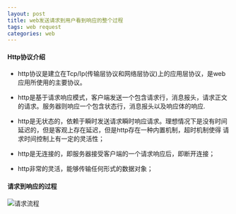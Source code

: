 ```yaml
---
layout: post
title: web发送请求到用户看到响应的整个过程
tags: web request
categories: web
---
```


#### Http协议介绍   
* http协议是建立在Tcp/Ip(传输层协议和网络层协议)上的应用层协议，是web应用所使用的主要协议。     

* http是基于请求响应模式，客户端发送一个包含请求行，消息报头，请求正文的请求。服务器则响应一个包含状态行，消息报头以及响应体的响应.      
 
* http是无状态的，依赖于瞬时发送请求瞬时响应请求。理想情况下是没有时间延迟的，但是客观上存在延迟，但是http存在一种内置机制，超时机制使得
请求时间控制上有一定的灵活性；   

* http是无连接的，即服务器接受客户端的一个请求响应后，即断开连接；      

* http非常的灵活，能够传输任何形式的数据对象；

#### 请求到响应的过程

![请求流程](https://zy123a.github.io/zy-blog/images/web/request_response.jpg)



